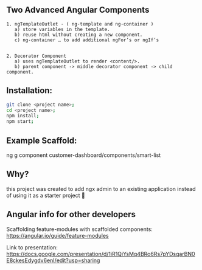 ## Two Advanced Angular Components
```
1. ngTemplateOutlet - ( ng-template and ng-container )
   a) store variables in the template.
   b) reuse html without creating a new component.
   c) ng-container … to add additional ngFor’s or ngIf’s


2. Decorator Component
   a) uses ngTemplateOutlet to render <content/>.
   b) parent component -> middle decorator component -> child component.
``` 

## Installation:
```bash
git clone <project name>;
cd <project name>;
npm install;
npm start;
```

## Example Scaffold:
ng g component customer-dashboard/components/smart-list

## Why? 
this project was created to add ngx admin to an existing application instead of using it as a starter project 🐉

## Angular info for other developers
Scaffolding feature-modules with scaffolded components:
<br/>https://angular.io/guide/feature-modules


Link to presentation: 
https://docs.google.com/presentation/d/1iR1QiYsMq4BRo6Rs7pYDsqarBN0E8ckesEdygdv6enI/edit?usp=sharing
